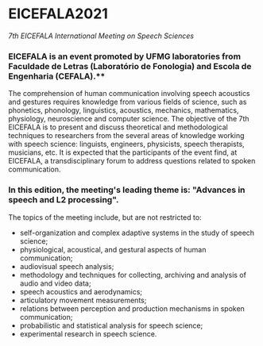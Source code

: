 # EICEFALA2021
*7th EICEFALA International Meeting on Speech Sciences*


### EICEFALA is an event promoted by UFMG laboratories from Faculdade de Letras (Laboratório de Fonologia) and Escola de Engenharia (CEFALA).**

The comprehension of human communication involving speech acoustics and gestures requires knowledge from various fields of science, such as phonetics, phonology, linguistics, acoustics, mechanics, mathematics, physiology, neuroscience and computer science. The objective of the 7th EICEFALA is to present and discuss theoretical and methodological techniques to researchers from the several areas of knowledge working with speech science: linguists, engineers, physicists, speech therapists, musicians, etc. It is expected that the participants of the event find, at EICEFALA, a transdisciplinary forum to address questions related to spoken communication.

 

### In this edition, the meeting's leading theme is: "Advances in speech and L2 processing". 


The topics of the meeting include, but are not restricted to:

- self-organization and complex adaptive systems in the study of speech science;
- physiological, acoustical, and gestural aspects of human communication;
- audiovisual speech analysis;
- methodology and techniques for collecting, archiving and analysis of audio and video data;
- speech acoustics and aerodynamics;
- articulatory movement measurements;
- relations between perception and production mechanisms in spoken communication;
- probabilistic and statistical analysis for speech science;
- experimental research in speech science.
